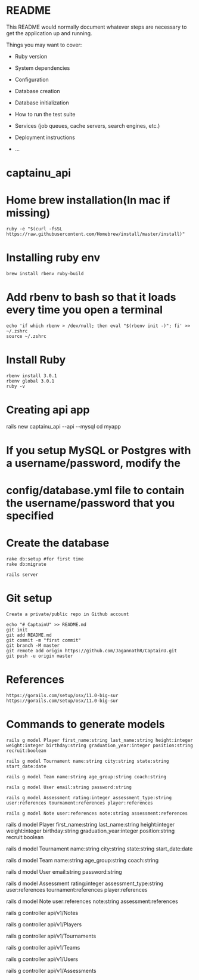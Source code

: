 # README

This README would normally document whatever steps are necessary to get the
application up and running.

Things you may want to cover:

* Ruby version

* System dependencies

* Configuration

* Database creation

* Database initialization

* How to run the test suite

* Services (job queues, cache servers, search engines, etc.)

* Deployment instructions

* ...

# captainu_api

# Home brew installation(In mac if missing)
	ruby -e "$(curl -fsSL https://raw.githubusercontent.com/Homebrew/install/master/install)"


# Installing ruby env
	brew install rbenv ruby-build

# Add rbenv to bash so that it loads every time you open a terminal
	echo 'if which rbenv > /dev/null; then eval "$(rbenv init -)"; fi' >> ~/.zshrc
	source ~/.zshrc

# Install Ruby
	rbenv install 3.0.1
	rbenv global 3.0.1
	ruby -v

# Creating api app
rails new captainu_api --api --mysql
cd myapp

# If you setup MySQL or Postgres with a username/password, modify the
# config/database.yml file to contain the username/password that you specified

# Create the database
	rake db:setup #for first time
	rake db:migrate

	rails server



# Git setup
	
	Create a private/public repo in Github account

	echo "# CaptainU" >> README.md
	git init
	git add README.md
	git commit -m "first commit"
	git branch -M master
	git remote add origin https://github.com/JagannathR/CaptainU.git
	git push -u origin master


# References
	https://gorails.com/setup/osx/11.0-big-sur
	https://gorails.com/setup/osx/11.0-big-sur



# Commands to generate models

	rails g model Player first_name:string last_name:string height:integer weight:integer birthday:string graduation_year:integer position:string recruit:boolean

	rails g model Tournament name:string city:string state:string start_date:date

	rails g model Team name:string age_group:string coach:string

	rails g model User email:string password:string

	rails g model Assessment rating:integer assessment_type:string user:references tournament:references player:references

	rails g model Note user:references note:string assessment:references





rails d model Player first_name:string last_name:string height:integer weight:integer birthday:string graduation_year:integer position:string recruit:boolean

rails d model Tournament name:string city:string state:string start_date:date

rails d model Team name:string age_group:string coach:string

rails d model User email:string password:string

rails d model Assessment rating:integer assessment_type:string user:references tournament:references player:references

rails d model Note user:references note:string assessment:references





rails g controller api/v1/Notes 

rails g controller api/v1/Players 

rails g controller api/v1/Tournaments 

rails g controller api/v1/Teams 

rails g controller api/v1/Users 

rails g controller api/v1/Assessments 


